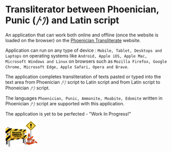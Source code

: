 # Transliterator between Phoenician, Punic (𐤐𐤕) and Latin script
An application that can work both online and offline (once the website is loaded on the browser) on the [Phoenician Transliterate](https://vyshantha.github.io/phoeniciantransliterate/) website. 

Application can run on any type of device : ```Mobile, Tablet, Desktops and Laptops``` on operating systems like ```Android, Apple iOS, Apple Mac, Microsoft Windows and Linux``` on browsers such as ```Mozilla Firefox, Google Chrome, Microsoft Edge, Apple Safari, Opera and Brave```.

The application completes transliteration of texts pasted or typed into the text area from Phoenician 𐤐𐤕 script to Latin script and from Latin script to Phoneician 𐤐𐤕 script.

The languages ```Phoenician, Punic, Ammonite, Moabite, Edomite``` written in Phoenician 𐤐𐤕 script are supported with this application.

The application is yet to be perfected - "Work In Progress!" 

  <img src="https://github.com/Vyshantha/multiscripteditor/blob/main/editorClient/src/assets/images/keyboard_to_construct.png" data-canonical-src="https://github.com/Vyshantha/multiscripteditor/blob/main/editorClient/src/assets/images/keyboard_to_construct.png" width="100" height="80" />
